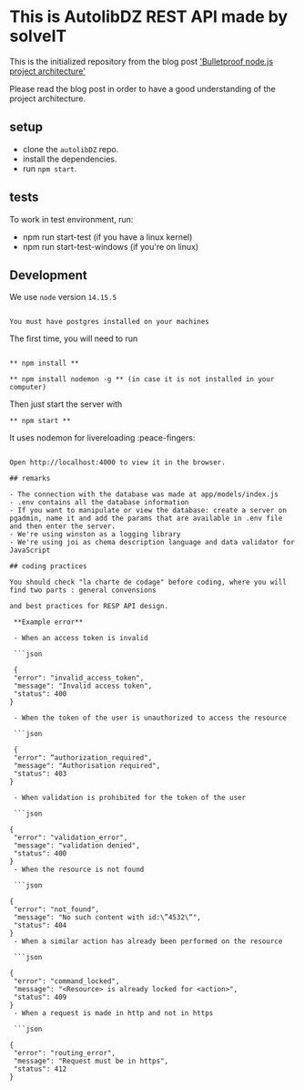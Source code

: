 # This is AutolibDZ REST API made by solveIT 


This is the initialized repository from the blog post ['Bulletproof node.js project architecture'](https://bezkoder.com/node-js-express-sequelize-mysql/)

Please read the blog post in order to have a good understanding of the project architecture.

## setup

- clone the `autolibDZ` repo.
- install the dependencies.
- run `npm start`.

## tests
To work in test environment, run:
- npm run start-test (if you have a linux kernel)
- npm run start-test-windows (if you're on linux)

## Development

We use `node` version `14.15.5`

```

You must have postgres installed on your machines

```

The first time, you will need to run

```

** npm install **
 
** npm install nodemon -g ** (in case it is not installed in your computer)

```

Then just start the server with

```
** npm start **

```
It uses nodemon for livereloading :peace-fingers: 

```

Open http://localhost:4000 to view it in the browser.

## remarks

- The connection with the database was made at app/models/index.js
- .env contains all the database information
- If you want to manipulate or view the database: create a server on pgadmin, name it and add the params that are available in .env file and then enter the server.
- We're using winston as a logging library
- We're using joi as chema description language and data validator for JavaScript

## coding practices 

You should check "la charte de codage" before coding, where you will find two parts : general convensions 

and best practices for RESP API design.

 **Example error**

 - When an access token is invalid

 ```json

 {
 "error": "invalid_access_token",
 "message": "Invalid access token",
 "status": 400
}

 - When the token of the user is unauthorized to access the resource
 
 ```json

 {
 "error": “authorization_required",
 "message": "Authorisation required",
 "status": 403
}

 - When validation is prohibited for the token of the user
 
 ```json

{
 "error": "validation_error",
 "message": "validation denied",
 "status": 400
}
 - When the resource is not found
 
 ```json

{
 "error": "not_found",
 "message": "No such content with id:\”4532\“",
 "status": 404
}
 - When a similar action has already been performed on the resource
 
 ```json

{
 "error": "command_locked",
 "message": "<Resource> is already locked for <action>",
 "status": 409
}
 - When a request is made in http and not in https
 
 ```json

{
 "error": "routing_error",
 "message": "Request must be in https",
 "status": 412
}
 
 ```




